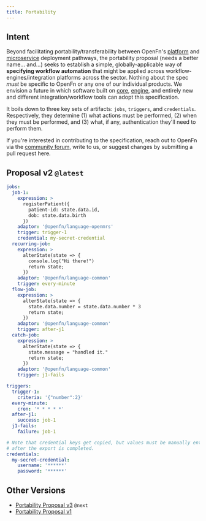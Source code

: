 ```yaml
---
title: Portability
---
```


## Intent

Beyond facilitating portability/transferability between OpenFn's
[platform](deploy/platform) and [microservice](deploy/microservice) deployment
pathways, the portability proposal (needs a better name... and...) seeks to
establish a simple, globally-applicable way of **specifying workflow
automation** that might be applied across workflow-engines/integration platforms
across the sector. Nothing about the spec _must_ be specific to OpenFn or any
one of our individual products. We envision a future in which software built on
[core](deploy/diy), [engine](deploy/diy), and entirely new and different
integration/workflow tools can adopt this specification.

It boils down to three key sets of artifacts: `jobs`, `triggers`, and
`credentials`. Respectively, they determine (1) what actions must be performed,
(2) when they must be performed, and (3) what, if any, authentication they'll
need to perform them.

If you're interested in contributing to the specification, reach out to OpenFn
via the [community forum](https://community.openfn.org), write to us, or suggest
changes by submitting a pull request here.

## Proposal v2 `@latest`

```yaml
jobs:
  job-1:
    expression: >
      registerPatient({
        patient-id: state.data.id,
        dob: state.data.birth
      })
    adaptor: '@openfn/language-openmrs'
    trigger: trigger-1
    credential: my-secret-credential
  recurring-job:
    expression: >
      alterState(state => {
        console.log("Hi there!")
        return state;
      })
    adaptor: '@openfn/language-common'
    trigger: every-minute
  flow-job:
    expression: >
      alterState(state => {
        state.data.number = state.data.number * 3
        return state;
      })
    adaptor: '@openfn/language-common'
    trigger: after-j1
  catch-job:
    expression: >
      alterState(state => {
        state.message = "handled it."
        return state;
      })
    adaptor: '@openfn/language-common'
    trigger: j1-fails

triggers:
  trigger-1:
    criteria: '{"number":2}'
  every-minute:
    cron: '* * * * *'
  after-j1:
    success: job-1
  j1-fails:
    failure: job-1

# Note that credential keys get copied, but values must be manually entered
# after the export is completed.
credentials:
  my-secret-credential:
    username: '******'
    password: '******'
```

## Other Versions

- [Portability Proposal v3](portability-versions#proposal-v3) `@next`
- [Portability Proposal v1](portability-versions#proposal-v1)
